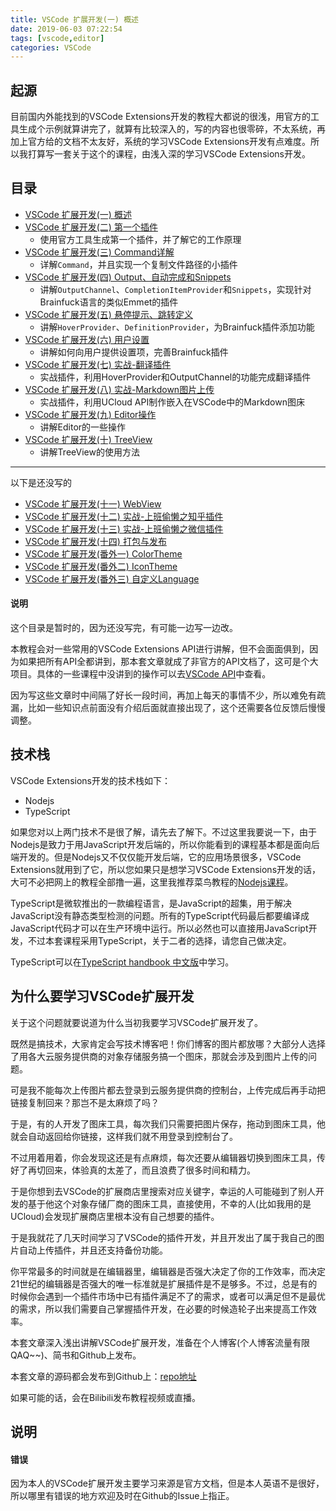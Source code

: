```yaml
---
title: VSCode 扩展开发(一) 概述
date: 2019-06-03 07:22:54
tags: [vscode,editor]
categories: VSCode
---
```

## 起源
目前国内外能找到的VSCode Extensions开发的教程大都说的很浅，用官方的工具生成个示例就算讲完了，就算有比较深入的，写的内容也很零碎，不太系统，再加上官方给的文档不太友好，系统的学习VSCode Extensions开发有点难度。所以我打算写一套关于这个的课程，由浅入深的学习VSCode Extensions开发。

## 目录
* [VSCode 扩展开发(一) 概述](#)
* [VSCode 扩展开发(二) 第一个插件](/post/vscode-ext2)   
    - 使用官方工具生成第一个插件，并了解它的工作原理
* [VSCode 扩展开发(三) Command详解](/post/vscode-ext3)   
    - 详解`Command`，并且实现一个复制文件路径的小插件
* [VSCode 扩展开发(四) Output、自动完成和Snippets](/post/vscode-ext4)   
    - 讲解`OutputChannel`、`CompletionItemProvider`和`Snippets`，实现针对Brainfuck语言的类似Emmet的插件
* [VSCode 扩展开发(五) 悬停提示、跳转定义](/post/vscode-ext5)  
    - 讲解`HoverProvider`、`DefinitionProvider`，为Brainfuck插件添加功能
* [VSCode 扩展开发(六) 用户设置](/post/vscode-ext6)  
    - 讲解如何向用户提供设置项，完善Brainfuck插件
* [VSCode 扩展开发(七) 实战-翻译插件](/post/vscode-ext7)  
    - 实战插件，利用HoverProvider和OutputChannel的功能完成翻译插件
* [VSCode 扩展开发(八) 实战-Markdown图片上传](/post/vscode-ext8)  
    - 实战插件，利用UCloud API制作嵌入在VSCode中的Markdown图床
* [VSCode 扩展开发(九) Editor操作](/post/vscode-ext9)
    - 讲解Editor的一些操作
* [VSCode 扩展开发(十) TreeView](/post/vscode-ext10)
    - 讲解TreeView的使用方法

---

以下是还没写的
* [VSCode 扩展开发(十一) WebView](/post/vscode-ext11)
* [VSCode 扩展开发(十二) 实战-上班偷懒之知乎插件](/post/vscode-ext12)
* [VSCode 扩展开发(十三) 实战-上班偷懒之微信插件](/post/vscode-ext13)
* [VSCode 扩展开发(十四) 打包与发布](/post/vscode-ext14)
* [VSCode 扩展开发(番外一) ColorTheme](/post/vscode-ext15)
* [VSCode 扩展开发(番外二) IconTheme](/post/vscode-ext16)
* [VSCode 扩展开发(番外三) 自定义Language](/post/vscode-ext17)


#### 说明
这个目录是暂时的，因为还没写完，有可能一边写一边改。

本教程会对一些常用的VSCode Extensions API进行讲解，但不会面面俱到，因为如果把所有API全都讲到，那本套文章就成了非官方的API文档了，这可是个大项目。具体的一些课程中没讲到的操作可以去[VSCode API](https://code.visualstudio.com/api/references/vscode-api)中查看。

因为写这些文章时中间隔了好长一段时间，再加上每天的事情不少，所以难免有疏漏，比如一些知识点前面没有介绍后面就直接出现了，这个还需要各位反馈后慢慢调整。


## 技术栈
VSCode Extensions开发的技术栈如下：
* Nodejs
* TypeScript

如果您对以上两门技术不是很了解，请先去了解下。不过这里我要说一下，由于Nodejs是致力于用JavaScript开发后端的，所以你能看到的课程基本都是面向后端开发的。但是Nodejs又不仅仅能开发后端，它的应用场景很多，VSCode Extensions就用到了它，所以您如果只是想学习VSCode Extensions开发的话，大可不必把网上的教程全部撸一遍，这里我推荐菜鸟教程的[Nodejs课程](https://www.runoob.com/nodejs/nodejs-tutorial.html)。

TypeScript是微软推出的一款编程语言，是JavaScript的超集，用于解决JavaScript没有静态类型检测的问题。所有的TypeScript代码最后都要编译成JavaScript代码才可以在生产环境中运行。所以必然也可以直接用JavaScript开发，不过本套课程采用TypeScript，关于二者的选择，请您自己做决定。

TypeScript可以在[TypeScript handbook 中文版](https://zhongsp.gitbooks.io/typescript-handbook/content/doc/handbook/)中学习。
## 为什么要学习VSCode扩展开发
关于这个问题就要说道为什么当初我要学习VSCode扩展开发了。

既然是搞技术，大家肯定会写技术博客吧！你们博客的图片都放哪？大部分人选择了用各大云服务提供商的对象存储服务搞一个图床，那就会涉及到图片上传的问题。

可是我不能每次上传图片都去登录到云服务提供商的控制台，上传完成后再手动把链接复制回来？那岂不是太麻烦了吗？

于是，有的人开发了图床工具，每次我们只需要把图片保存，拖动到图床工具，他就会自动返回给你链接，这样我们就不用登录到控制台了。

不过用着用着，你会发现这还是有点麻烦，每次还要从编辑器切换到图床工具，传好了再切回来，体验真的太差了，而且浪费了很多时间和精力。

于是你想到去VSCode的扩展商店里搜索对应关键字，幸运的人可能碰到了别人开发的基于他这个对象存储厂商的图床工具，直接使用，不幸的人\(比如我用的是UCloud\)会发现扩展商店里根本没有自己想要的插件。

于是我就花了几天时间学习了VSCode的插件开发，并且开发出了属于我自己的图片自动上传插件，并且还支持备份功能。

你平常最多的时间就是在编辑器里，编辑器是否强大决定了你的工作效率，而决定21世纪的编辑器是否强大的唯一标准就是扩展插件是不是够多。不过，总是有的时候你会遇到一个插件市场中已有插件满足不了的需求，或者可以满足但不是最优的需求，所以我们需要自己掌握插件开发，在必要的时候造轮子出来提高工作效率。

本套文章深入浅出讲解VSCode扩展开发，准备在个人博客\(个人博客流量有限QAQ~~\)、简书和Github上发布。

本套文章的源码都会发布到Github上：[repo地址](https://github.com/YHaoNan/vscode-tutorial)

如果可能的话，会在Bilibili发布教程视频或直播。

## 说明
#### 错误
因为本人的VSCode扩展开发主要学习来源是官方文档，但是本人英语不是很好，所以哪里有错误的地方欢迎及时在Github的Issue上指正。

